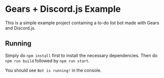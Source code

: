 # Gears + Discord.js Example

This is a simple example project containing a to-do list bot made with Gears and Discord.js.

## Running

Simply do `npm install` first to install the necessary dependencies.
Then do `npm run build` followed by `npm run start`.

You should see `Bot is running!` in the console.
